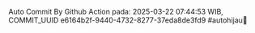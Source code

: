 Auto Commit By Github Action pada: 2025-03-22 07:44:53 WIB, COMMIT_UUID e6164b2f-9440-4732-8277-37eda8de3fd9 #autohijau🗿
